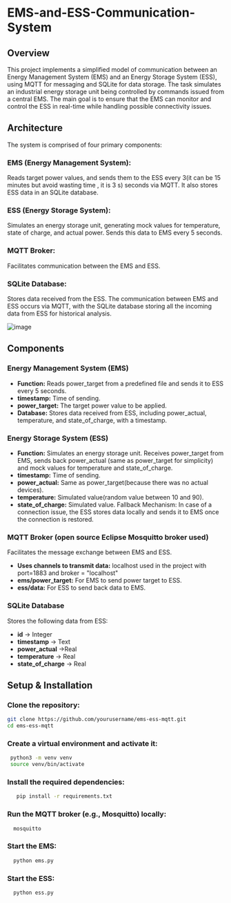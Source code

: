 # EMS-and-ESS-Communication-System
## Overview
This project implements a simplified model of communication between an Energy Management System (EMS) and an Energy Storage System (ESS), using MQTT for messaging and SQLite for data storage. The task simulates an industrial energy storage unit being controlled by commands issued from a central EMS. The main goal is to ensure that the EMS can monitor and control the ESS in real-time while handling possible connectivity issues.

## Architecture

The system is comprised of four primary components:

### EMS (Energy Management System):
Reads target power values, and sends them to the ESS every 3(it can be 15 minutes but avoid wasting time , it is 3 s) seconds via MQTT. It also stores ESS data in an SQLite database.
### ESS (Energy Storage System): 
Simulates an energy storage unit, generating mock values for temperature, state of charge, and actual power. Sends this data to EMS every 5 seconds.
### MQTT Broker:
Facilitates communication between the EMS and ESS.
### SQLite Database:
Stores data received from the ESS.
The communication between EMS and ESS occurs via MQTT, with the SQLite database storing all the incoming data from ESS for historical analysis.

![image](https://github.com/user-attachments/assets/22dae66a-e2ce-47c9-86fc-99c140650561)

## Components 
### Energy Management System (EMS)
- **Function:** Reads power_target from a predefined file and sends it to ESS every 5 seconds.
- **timestamp:** Time of sending.
- **power_target:** The target power value to be applied.
- **Database:** Stores data received from ESS, including power_actual, temperature, and state_of_charge, with a timestamp.
### Energy Storage System (ESS)
- **Function:** Simulates an energy storage unit. Receives power_target from EMS, sends back power_actual (same as power_target for simplicity) and mock values for temperature and state_of_charge.
- **timestamp:** Time of sending.
- **power_actual:** Same as power_target(because there was no actual devices).
- **temperature:** Simulated value(random value between 10 and 90).
- **state_of_charge:** Simulated value.
Fallback Mechanism: In case of a connection issue, the ESS stores data locally and sends it to EMS once the connection is restored.
### MQTT Broker (open source Eclipse Mosquitto broker used)
Facilitates the message exchange between EMS and ESS.
- **Uses channels to transmit data:** localhost used in the project  with port=1883 and broker = "localhost"
- **ems/power_target:** For EMS to send power target to ESS.
- **ess/data:** For ESS to send back data to EMS.
### SQLite Database
Stores the following data from ESS:
- **id** -> Integer
- **timestamp** -> Text
- **power_actual** ->Real
- **temperature** -> Real
- **state_of_charge** -> Real
## Setup & Installation
### Clone the repository:
   ```bash
   git clone https://github.com/yourusername/ems-ess-mqtt.git
   cd ems-ess-mqtt
   ```
### Create a virtual environment and activate it:
  ```bash
   python3 -m venv venv
   source venv/bin/activate
  ```
### Install the required dependencies:
```bash
   pip install -r requirements.txt
```
### Run the MQTT broker (e.g., Mosquitto) locally:
 ```bash
   mosquitto
 ```
### Start the EMS:
 ```bash
   python ems.py
 ```
### Start the ESS:
 ```bash
   python ess.py
 ```


